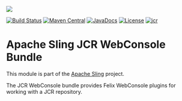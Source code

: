 [<img src="http://sling.apache.org/res/logos/sling.png"/>](http://sling.apache.org)

 [![Build Status](https://builds.apache.org/buildStatus/icon?job=sling-org-apache-sling-jcr-webconsole-1.8)](https://builds.apache.org/view/S-Z/view/Sling/job/sling-org-apache-sling-jcr-webconsole-1.8) [![Maven Central](https://maven-badges.herokuapp.com/maven-central/org.apache.sling/org.apache.sling.jcr.webconsole/badge.svg)](http://search.maven.org/#search%7Cga%7C1%7Cg%3A%22org.apache.sling%22%20a%3A%22org.apache.sling.jcr.webconsole%22) [![JavaDocs](https://www.javadoc.io/badge/org.apache.sling/org.apache.sling.jcr.webconsole.svg)](https://www.javadoc.io/doc/org.apache.sling/org.apache.sling.jcr.webconsole) [![License](https://img.shields.io/badge/License-Apache%202.0-blue.svg)](https://www.apache.org/licenses/LICENSE-2.0) [![jcr](https://sling.apache.org/badges/group-jcr.svg)](https://github.com/apache/sling-aggregator/blob/master/docs/groups/jcr.md)

# Apache Sling JCR WebConsole Bundle

This module is part of the [Apache Sling](https://sling.apache.org) project.

The JCR WebConsole bundle provides Felix WebConsole plugins for working with a JCR repository.
